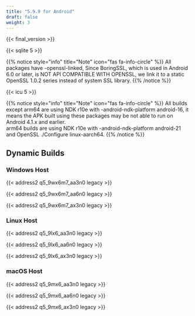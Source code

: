 ```yaml
---
title: "5.9.9 for Android"
draft: false
weight: 3
---
```


{{< final_version >}}

{{< sqlite 5 >}}

{{% notice style="info" title="Note"  icon="fas fa-info-circle" %}}
All packages have -openssl-linked, Since BoringSSL, which is used in Android 6.0 or later, is NOT API COMPATIBLE WITH OPENSSL, we link it to a static OpenSSL 1.0.2 series instead of system SSL library.
{{% /notice %}}

{{< icu 5 >}}

{{% notice style="info" title="Note"  icon="fas fa-info-circle" %}}
All builds except arm64 are using NDK r10e with -android-ndk-platform android-16, it means the APK built using these packages may be not able to run on Android 4.1.x and earlier.  
arm64 builds are using NDK r10e with -android-ndk-platform android-21 and OpenSSL ./Configure linux-aarch64.
{{% /notice %}}

## Dynamic Builds

### Windows Host

{{< address2 q5_9wx6m7_aa3n0 legacy >}}

{{< address2 q5_9wx6m7_aa6n0 legacy >}}

{{< address2 q5_9wx6m7_ax3n0 legacy >}}

### Linux Host

{{< address2 q5_9lx6_aa3n0 legacy >}}

{{< address2 q5_9lx6_aa6n0 legacy >}}

{{< address2 q5_9lx6_ax3n0 legacy >}}

### macOS Host

{{< address2 q5_9mx6_aa3n0 legacy >}}

{{< address2 q5_9mx6_aa6n0 legacy >}}

{{< address2 q5_9mx6_ax3n0 legacy >}}
